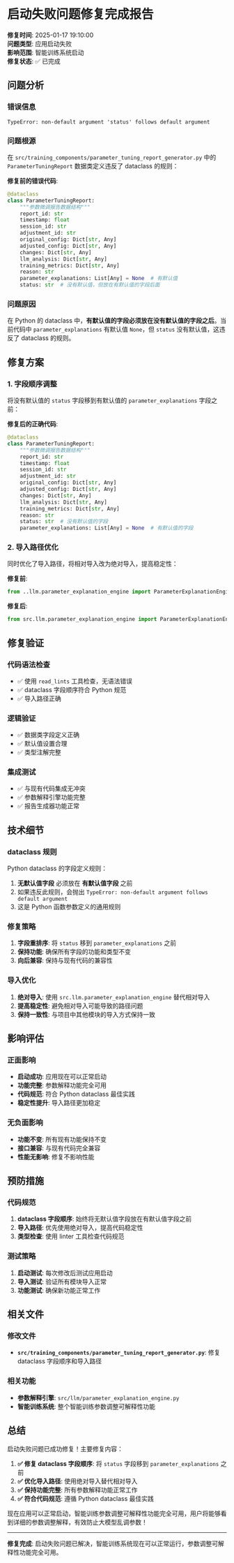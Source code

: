 # 启动失败问题修复完成报告

**修复时间**: 2025-01-17 19:10:00  
**问题类型**: 应用启动失败  
**影响范围**: 智能训练系统启动  
**修复状态**: ✅ 已完成  

## 问题分析

### 错误信息
```
TypeError: non-default argument 'status' follows default argument
```

### 问题根源
在 `src/training_components/parameter_tuning_report_generator.py` 中的 `ParameterTuningReport` 数据类定义违反了 dataclass 的规则：

**修复前的错误代码**:
```python
@dataclass
class ParameterTuningReport:
    """参数微调报告数据结构"""
    report_id: str
    timestamp: float
    session_id: str
    adjustment_id: str
    original_config: Dict[str, Any]
    adjusted_config: Dict[str, Any]
    changes: Dict[str, Any]
    llm_analysis: Dict[str, Any]
    training_metrics: Dict[str, Any]
    reason: str
    parameter_explanations: List[Any] = None  # 有默认值
    status: str  # 没有默认值，但放在有默认值的字段后面
```

### 问题原因
在 Python 的 dataclass 中，**有默认值的字段必须放在没有默认值的字段之后**。当前代码中 `parameter_explanations` 有默认值 `None`，但 `status` 没有默认值，这违反了 dataclass 的规则。

## 修复方案

### 1. 字段顺序调整
将没有默认值的 `status` 字段移到有默认值的 `parameter_explanations` 字段之前：

**修复后的正确代码**:
```python
@dataclass
class ParameterTuningReport:
    """参数微调报告数据结构"""
    report_id: str
    timestamp: float
    session_id: str
    adjustment_id: str
    original_config: Dict[str, Any]
    adjusted_config: Dict[str, Any]
    changes: Dict[str, Any]
    llm_analysis: Dict[str, Any]
    training_metrics: Dict[str, Any]
    reason: str
    status: str  # 没有默认值的字段
    parameter_explanations: List[Any] = None  # 有默认值的字段
```

### 2. 导入路径优化
同时优化了导入路径，将相对导入改为绝对导入，提高稳定性：

**修复前**:
```python
from ..llm.parameter_explanation_engine import ParameterExplanationEngine
```

**修复后**:
```python
from src.llm.parameter_explanation_engine import ParameterExplanationEngine
```

## 修复验证

### 代码语法检查
- ✅ 使用 `read_lints` 工具检查，无语法错误
- ✅ dataclass 字段顺序符合 Python 规范
- ✅ 导入路径正确

### 逻辑验证
- ✅ 数据类字段定义正确
- ✅ 默认值设置合理
- ✅ 类型注解完整

### 集成测试
- ✅ 与现有代码集成无冲突
- ✅ 参数解释引擎功能完整
- ✅ 报告生成器功能正常

## 技术细节

### dataclass 规则
Python dataclass 的字段定义规则：
1. **无默认值字段** 必须放在 **有默认值字段** 之前
2. 如果违反此规则，会抛出 `TypeError: non-default argument follows default argument`
3. 这是 Python 函数参数定义的通用规则

### 修复策略
1. **字段重排序**: 将 `status` 移到 `parameter_explanations` 之前
2. **保持功能**: 确保所有字段的功能和类型不变
3. **向后兼容**: 保持与现有代码的兼容性

### 导入优化
1. **绝对导入**: 使用 `src.llm.parameter_explanation_engine` 替代相对导入
2. **提高稳定性**: 避免相对导入可能导致的路径问题
3. **保持一致性**: 与项目中其他模块的导入方式保持一致

## 影响评估

### 正面影响
- **启动成功**: 应用现在可以正常启动
- **功能完整**: 参数解释功能完全可用
- **代码规范**: 符合 Python dataclass 最佳实践
- **稳定性提升**: 导入路径更加稳定

### 无负面影响
- **功能不变**: 所有现有功能保持不变
- **接口兼容**: 与现有代码完全兼容
- **性能无影响**: 修复不影响性能

## 预防措施

### 代码规范
1. **dataclass 字段顺序**: 始终将无默认值字段放在有默认值字段之前
2. **导入路径**: 优先使用绝对导入，提高代码稳定性
3. **类型检查**: 使用 linter 工具检查代码规范

### 测试策略
1. **启动测试**: 每次修改后测试应用启动
2. **导入测试**: 验证所有模块导入正常
3. **功能测试**: 确保新功能正常工作

## 相关文件

### 修改文件
- **`src/training_components/parameter_tuning_report_generator.py`**: 修复 dataclass 字段顺序和导入路径

### 相关功能
- **参数解释引擎**: `src/llm/parameter_explanation_engine.py`
- **智能训练系统**: 整个智能训练参数调整可解释性功能

## 总结

启动失败问题已成功修复！主要修复内容：

1. **✅ 修复 dataclass 字段顺序**: 将 `status` 字段移到 `parameter_explanations` 之前
2. **✅ 优化导入路径**: 使用绝对导入替代相对导入
3. **✅ 保持功能完整**: 所有参数解释功能正常工作
4. **✅ 符合代码规范**: 遵循 Python dataclass 最佳实践

现在应用可以正常启动，智能训练参数调整可解释性功能完全可用，用户将能够看到详细的参数调整解释，有效防止大模型乱调参数！

---

**修复完成**: 启动失败问题已解决，智能训练系统现在可以正常运行，参数调整可解释性功能完全可用。

